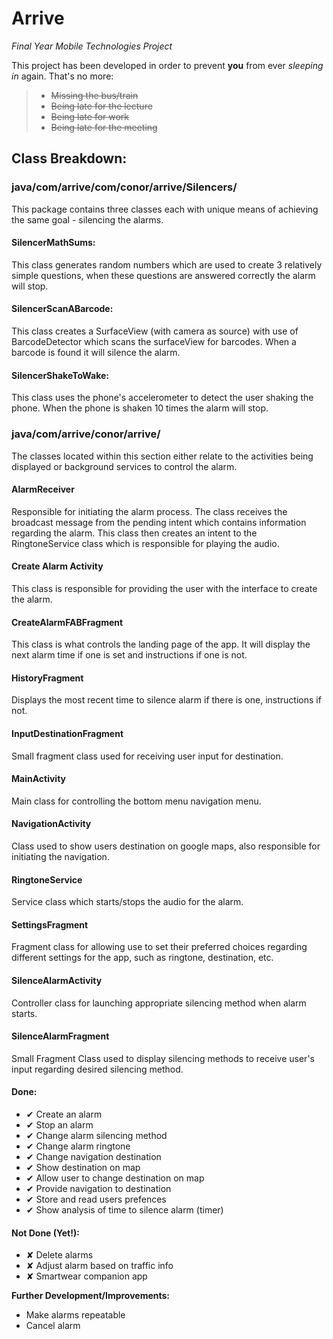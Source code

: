 # Arrive
*Final Year Mobile Technologies Project*

This project has been developed in order to prevent **you** from ever *sleeping in* again.
That's no more:
>+ ~~Missing the bus/train~~
>+ ~~Being late for the lecture~~
>+ ~~Being late for work~~
>+ ~~Being late for the meeting~~

## Class Breakdown:
### java/com/arrive/com/conor/arrive/Silencers/
This package contains three classes each with unique means of achieving the same goal - silencing the alarms.
#### SilencerMathSums:
This class generates random numbers which are used to create 3 relatively simple questions, when these questions are answered correctly the alarm will stop.
#### SilencerScanABarcode:
This class creates a SurfaceView (with camera as source) with use of BarcodeDetector which scans the surfaceView for barcodes. When a barcode is found it will silence the alarm.
#### SilencerShakeToWake:
This class uses the phone's accelerometer to detect the user shaking the phone. When the phone is shaken 10 times the alarm will stop. 

### java/com/arrive/conor/arrive/
The classes located within this section either relate to the activities being displayed or background services to control the alarm.
#### AlarmReceiver
Responsible for initiating the alarm process. The class receives the broadcast message from the pending intent which contains information regarding the alarm. This class then creates an intent to the RingtoneService class which is responsible for playing the audio. 
#### Create Alarm Activity
This class is responsible for providing the user with the interface to create the alarm. 
#### CreateAlarmFABFragment
This class is what controls the landing page of the app. It will display the next alarm time if one is set and instructions if one is not.
#### HistoryFragment
Displays the most recent time to silence alarm if there is one, instructions if not.
#### InputDestinationFragment
Small fragment class used for receiving user input for destination. 
#### MainActivity
Main class for controlling the bottom menu navigation menu.
#### NavigationActivity
Class used to show users destination on google maps, also responsible for initiating the navigation.
#### RingtoneService
Service class which starts/stops the audio for the alarm.
#### SettingsFragment
Fragment class for allowing use to set their preferred choices regarding different settings for the app, such as ringtone, destination, etc.
#### SilenceAlarmActivity
Controller class for launching appropriate silencing method when alarm starts.
#### SilenceAlarmFragment
Small Fragment Class used to display silencing methods to receive user's input regarding desired silencing method.


#### Done:
+ ✔ Create an alarm
+ ✔ Stop an alarm
+ ✔ Change alarm silencing method
+ ✔ Change alarm ringtone
+ ✔ Change navigation destination
+ ✔ Show destination on map
+ ✔ Allow user to change destination on map
+ ✔ Provide navigation to destination
+ ✔ Store and read users prefences
+ ✔ Show analysis of time to silence alarm (timer)

#### Not Done (Yet!):
+ ✘ Delete alarms
+ ✘ Adjust alarm based on traffic info
+ ✘ Smartwear companion app

**Further Development/Improvements:**
+ Make alarms repeatable
+ Cancel alarm